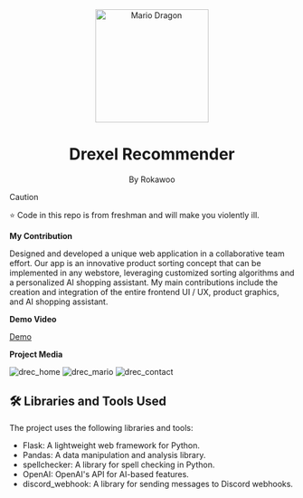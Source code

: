 
<div align="center">
  <img src="https://github.com/Rokawoo/drexel-recommender/assets/129356996/dcd804a5-d31d-4588-9200-03fcf1ae70ae" alt="Mario Dragon" align="center" width="200px"/>
  <h1>Drexel Recommender</h1>
  <p>By Rokawoo</p>
</div>

> [!CAUTION]
> ⭐ Code in this repo is from freshman and will make you violently ill.

**My Contribution**

Designed and developed a unique web application in a collaborative team effort.
Our app is an innovative product sorting concept that can be implemented in any
webstore, leveraging customized sorting algorithms and a personalized AI shopping
assistant. My main contributions include the creation and integration of the
entire frontend UI / UX, product graphics, and AI shopping assistant.

**Demo Video**

[Demo](https://github.com/Rokawoo/drexel-recommender/assets/129356996/70db1836-9384-41e3-b292-cae489fbf85c)

**Project Media**

![drec_home](https://github.com/Rokawoo/drexel-recommender/assets/129356996/5ece9537-ea03-4b9b-a1f7-9560fdffbdb7)
![drec_mario](https://github.com/Rokawoo/drexel-recommender/assets/129356996/6b8a0588-c7ab-4b73-9784-a2b80f293b94)
![drec_contact](https://github.com/Rokawoo/drexel-recommender/assets/129356996/835760e0-0128-44c8-b11c-69167f82836d)


## 🛠 Libraries and Tools Used

The project uses the following libraries and tools:

- Flask: A lightweight web framework for Python.
- Pandas: A data manipulation and analysis library.
- spellchecker: A library for spell checking in Python.
- OpenAI: OpenAI's API for AI-based features.
- discord_webhook: A library for sending messages to Discord webhooks.

